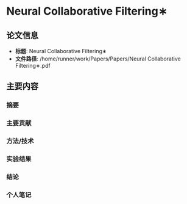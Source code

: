 # Neural Collaborative Filtering∗

## 论文信息
- **标题**: Neural Collaborative Filtering∗
- **文件路径**: /home/runner/work/Papers/Papers/Neural Collaborative Filtering∗.pdf

## 主要内容

### 摘要


### 主要贡献


### 方法/技术


### 实验结果


### 结论


### 个人笔记


